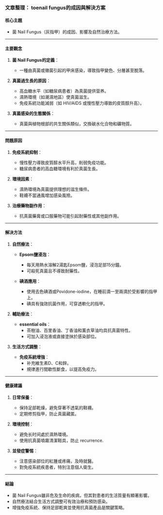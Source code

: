 ### 文章整理： toenail fungus的成因與解決方案

#### 核心主題
- 菌 Nail Fungus（灰指甲）的成因、影響及自然治療方法。

---

#### 主要觀念
1. **菌 Nail Fungus的定義**：
   - 一種由真菌或黴菌引起的甲床感染，導致指甲變色、分層甚至脫落。
   
2. **真菌過生長的原因**：
   - 高血糖水平（如糖尿病患者）為真菌提供营养。
   - 濕熱環境（如潮濕地區）使真菌滋生。
   - 免疫系統功能減弱（如 HIV/AIDS 或慢性壓力導致的皮質醇升高）。

3. **真菌感染的生態關係**：
   - 真菌與植物根部的共生關係類似，交換碳水化合物和礦物質。

---

#### 問題原因
1. **免疫系統抑制**：
   - 慢性壓力導致皮質醇水平升高，削弱免疫功能。
   - 糖尿病患者的高血糖環境有利於真菌生長。

2. **環境因素**：
   - 濕熱環境為真菌提供理想的滋生條件。
   - 鞋襪不當通風增加感染風險。

3. **治療藥物副作用**：
   - 抗真菌藥膏或口服藥物可能引起耐藥性或其他副作用。

---

#### 解决方法
1. **自然療法**：
   - **Epsom鹽浸泡**：
     - 每天用熱水溶解2湯匙Epsom鹽，浸泡足部15分鐘。
     - 可殺死真菌且不導致耐藥性。
   
   - **碘酒應用**：
     - 使用去色碘酒或Povidone-iodine，在睡前滴一至兩滴於受影響的指甲上。
     - 碘具有強效抗菌作用，可穿透軟化的指甲。

2. **輔助療法**：
   - **essential oils**：
     - 茶樹油、百里香油、丁香油和薰衣草油均具抗真菌特性。
     - 可加入浸泡液或直接塗抹於感染部位。

3. **生活方式調整**：
   - **免疫系統增強**：
     - 补充維生素D、C和鋅。
     - 規律進行間歇性斷食，以提高免疫力。

---

#### 健康建議
1. **日常保養**：
   - 保持足部乾燥，避免穿著不透氣的鞋襪。
   - 定期修剪指甲，防止真菌藏匿。

2. **環境控制**：
   - 避免长时间處於濕熱環境。
   - 使用抗真菌噴霧清潔鞋具，防止 recurrence.

3. **並發症警惕**：
   - 注意感染部位的紅腫或疼痛，及時就醫。
   - 對免疫系統疾患者，特別注意個人衛生。

---

#### 結論
- 菌 Nail Fungus雖非危及生命的疾病，但其對患者的生活質量有顯著影響。
- 自然療法結合生活方式調整可有效治療和預防感染。
- 增強免疫系統、保持足部乾爽並使用抗真菌產品是關鍵策略。
